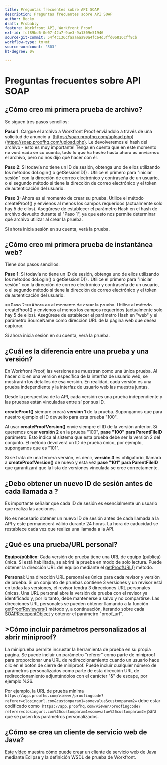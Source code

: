 ```yaml
---
title: Preguntas frecuentes sobre API SOAP
description: Preguntas frecuentes sobre API SOAP
author: Becky
draft: Probably
feature: Workfront API, Workfront Proof
exl-id: fcf89bd6-0e07-42a7-9ae3-9a1309e51946
source-git-commit: 54f4c136cfaaaaaa90a4fc64d3ffd06816cff9cb
workflow-type: tm+mt
source-wordcount: '803'
ht-degree: 0%

---
```


# Preguntas frecuentes sobre API SOAP

## ¿Cómo creo mi primera prueba de archivo?

Se siguen tres pasos sencillos:

**Paso 1**: Cargue el archivo a Workfront Proof enviándolo a través de una solicitud de anuncio a  [https://soap.proofhq.com/upload.php](https://soap.proofhq.com/upload.php). Le devolveremos el hash del archivo - esto es muy importante! Tenga en cuenta que en este momento no verá nada en su cuenta, todo lo que ha hecho hasta ahora es enviarnos el archivo, pero no nos dijo qué hacer con él.

**Paso 2**: Si todavía no tiene un ID de sesión, obtenga uno de ellos utilizando los métodos doLogin() o getSessionID() . Utilice el primero para &quot;iniciar sesión&quot; con la dirección de correo electrónico y contraseña de un usuario, o el segundo método si tiene la dirección de correo electrónico y el token de autenticación del usuario.

**Paso 3:** Ahora es el momento de crear su prueba. Utilice el método createProof() y envíenos al menos los campos requeridos (actualmente solo hay 5 de ellos). Asegúrese de establecer el parámetro Hash en el hash de archivo devuelto durante el &quot;Paso 1&quot;, ya que esto nos permite determinar qué archivo utilizar al crear la prueba.

Si ahora inicia sesión en su cuenta, verá la prueba.

## ¿Cómo creo mi primera prueba de instantánea web?

Tiene dos pasos sencillos:

**Paso 1**: Si todavía no tiene un ID de sesión, obtenga uno de ellos utilizando los métodos doLogin() o getSessionID() . Utilice el primero para &quot;iniciar sesión&quot; con la dirección de correo electrónico y contraseña de un usuario, o el segundo método si tiene la dirección de correo electrónico y el token de autenticación del usuario.

**Paso 2:**Ahora es el momento de crear la prueba. Utilice el método createProof() y envíenos al menos los campos requeridos (actualmente solo hay 5 de ellos). Asegúrese de establecer el parámetro Hash en &quot;web&quot; y el parámetro SourceName como dirección URL de la página web que desea capturar.

Si ahora inicia sesión en su cuenta, verá la prueba.

## ¿Cuál es la diferencia entre una prueba y una versión?

En Workfront Proof, las versiones se muestran como una única prueba. Al hacer clic en una versión específica de la interfaz de usuario web, se mostrarán los detalles de esa versión. En realidad, cada versión es una prueba independiente y la interfaz de usuario web las muestra juntas.

Desde la perspectiva de la API, cada versión es una prueba independiente y las pruebas están vinculadas entre sí por sus ID.

**createProof()** siempre creará **versión 1** de la prueba. Supongamos que para nuestro ejemplo el ID devuelto para esta prueba &quot;100&quot;.

Al usar **createProofVersion()** envíe siempre el ID de la versión anterior. Si queremos crear **versión 2** en la prueba &quot;100&quot;, **pase &quot;100&quot; para ParentFileID** parámetro. Esto indica al sistema que esta prueba debe ser la versión 2 del conjunto. El método devolverá un ID de prueba único, por ejemplo, supongamos que es &quot;101&quot;.

Si se trata de una tercera versión, es decir, **versión 3** es obligatorio, llamará a **createProofVersion()** de nuevo y esta vez **pase &quot;101&quot; para ParentFileID** que garantizará que la lista de versiones vinculada se cree correctamente.

## ¿Debo obtener un nuevo ID de sesión antes de cada llamada a ?

Es importante señalar que cada ID de sesión es esencialmente un usuario que realiza las acciones. 

No es necesario obtener un nuevo ID de sesión antes de cada llamada a la API y este permanecerá válido durante 24 horas. La hora de caducidad se restablece cada vez que realiza una llamada a la API.

## ¿Qué es una prueba/URL personal?

**Equipo/público**: Cada versión de prueba tiene una URL de equipo (pública) única. Si está habilitada, se abrirá la prueba en modo de solo lectura. Puede obtener la dirección URL del equipo mediante el [getProofURL()](http://api.proofhq.com/home/proofs/getproofurl) método.

**Personal**: Una dirección URL personal es única para cada revisor y versión de prueba. Si un conjunto de pruebas contiene 3 versiones y un revisor está en todas las versiones, el revisor tendrá 3 direcciones URL personales únicas. Una URL personal abre la versión de prueba con el revisor ya identificado y, por lo tanto, debe mantenerse a salvo y no compartirse. Las direcciones URL personales se pueden obtener llamando a la función [getProofReviewers()](http://api.proofhq.com/home/proofs/getproofreviewers) método y, a continuación, iterando sobre cada  [SOAPRecepentObject](http://api.proofhq.com/home/objects/soaprecipientobject) y obtener el parámetro &quot;proof_url&quot;.

## >Cómo incluir parámetros personalizados al abrir miniproof?

La miniprueba permite incrustar la herramienta de prueba en su propia página. Se puede incluir un parámetro &quot;referer&quot; como parte de miniproof para proporcionar una URL de redireccionamiento cuando un usuario hace clic en el botón de cierre de miniproof. Puede incluir cualquier número de parámetros personalizados como parte de esta dirección URL de redireccionamiento adjuntándolos con el carácter &quot;&amp;&quot; de escape, por ejemplo %26.

Por ejemplo, la URL de prueba mínima
`https://app.proofhq.com/viewer/proofingcode?referer=closingurl.com&customparam1=somevalue&customparam2=` debe estar codificado como 
`https://app.proofhq.com/viewer/proofingcode?referer=closingurl.com%26customparam1=somevalue%26customparam2=` para que se pasen los parámetros personalizados.

## ¿Cómo se crea un cliente de servicio web de Java?

[Este vídeo](http://screencast.com/t/xsSNrqs5b) muestra cómo puede crear un cliente de servicio web de Java mediante Eclipse y la definición WSDL de prueba de Workfront.
